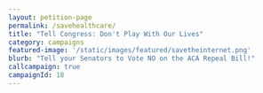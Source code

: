 ```yaml
---
layout: petition-page
permalink: /savehealthcare/
title: "Tell Congress: Don't Play With Our Lives"
category: campaigns
featured-image: '/static/images/featured/savetheinternet.png'
blurb: "Tell your Senators to Vote NO on the ACA Repeal Bill!"
callcampaign: true
campaignId: 18
---
```

<ul class="compact" id="phone-errors"></ul>

<link href='https://actionnetwork.org/css/style-embed-whitelabel.css' rel='stylesheet' type='text/css' /><script src='https://actionnetwork.org/widgets/v2/petition/tell-congress-dont-play-with-our-lives?format=js&source=widget&style=full'></script><div id='can-petition-area-tell-congress-dont-play-with-our-lives' style='width: 100%'><!-- this div is the target for our HTML insertion --></div>

<script>
      $(document).ready(function() {
	    $('#can-petition-area-tell-congress-dont-play-with-our-lives').on('can_embed_loaded', function() {
	        document.getElementsByName("commit")[0].value = "Call Now";
	  	    $(".action_sidebar h4").text("Take Action");
	  	    var str = document.getElementsByClassName("action_status_running_total")[0].innerHTML;
	  	    var txt = str.replace("Signatures Collected", "Calls Completed");
		      document.getElementsByClassName("action_status_running_total")[0].innerHTML = txt;
	      });
      });
</script>
